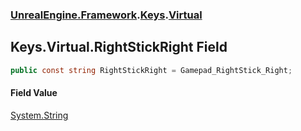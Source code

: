 ### [UnrealEngine.Framework](UnrealEngine_Framework.md 'UnrealEngine.Framework').[Keys](Keys.md 'UnrealEngine.Framework.Keys').[Virtual](Keys_Virtual.md 'UnrealEngine.Framework.Keys.Virtual')
## Keys.Virtual.RightStickRight Field
```csharp
public const string RightStickRight = Gamepad_RightStick_Right;
```
#### Field Value
[System.String](https://docs.microsoft.com/en-us/dotnet/api/System.String 'System.String')
